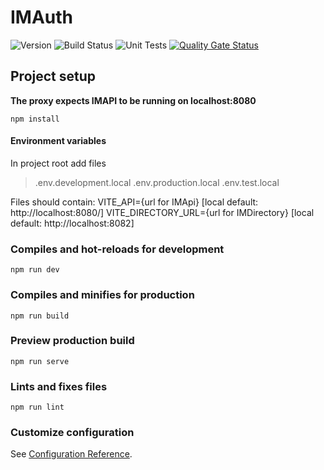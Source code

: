 # IMAuth

![Version](https://s3.eu-west-2.amazonaws.com/endeavour-codebuild-output/badges/IMAuth/version.svg)
![Build Status](https://s3.eu-west-2.amazonaws.com/endeavour-codebuild-output/badges/IMAuth/build.svg)
![Unit Tests](https://s3.eu-west-2.amazonaws.com/endeavour-codebuild-output/badges/IMAuth/unit-test.svg)
[![Quality Gate Status](https://sonarcloud.io/api/project_badges/measure?project=endeavourhealth-discovery_IMAuth&metric=alert_status)](https://sonarcloud.io/dashboard?id=endeavourhealth-discovery_IMAuth)

## Project setup

**The proxy expects IMAPI to be running on localhost:8080**

```
npm install
```

#### Environment variables

In project root add files

> .env.development.local
> .env.production.local
> .env.test.local

Files should contain:
VITE_API={url for IMApi} [local default: http://localhost:8080/]
VITE_DIRECTORY_URL={url for IMDirectory} [local default: http://localhost:8082]

### Compiles and hot-reloads for development

```
npm run dev
```

### Compiles and minifies for production

```
npm run build
```

### Preview production build

```
npm run serve
```

### Lints and fixes files

```
npm run lint
```

### Customize configuration

See [Configuration Reference](https://cli.vuejs.org/config/).
